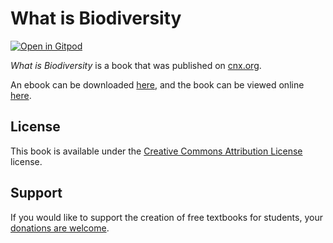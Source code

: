 # What is Biodiversity

[![Open in Gitpod](https://gitpod.io/button/open-in-gitpod.svg)](https://gitpod.io/from-referrer/)

_What is Biodiversity_ is a book that was published on [cnx.org](https://cnx.org/).

An ebook can be downloaded [here](https://github.com/cnx-user-books/cnxbook-what-is-biodiversity/releases/latest), and the book can be viewed online [here](https://github.com/cnx-user-books/cnxbook-what-is-biodiversity/releases/latest).

## License
This book is available under the [Creative Commons Attribution License](./LICENSE) license.

## Support
If you would like to support the creation of free textbooks for students, your [donations are welcome](https://riceconnect.rice.edu/donation/support-openstax-banner).
